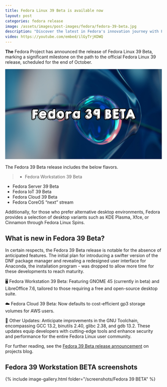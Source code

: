 ```yaml
---
title: Fedora Linux 39 Beta is available now
layout: post
categories: fedora release
image: /assets/images/post-images/fedora/fedora-39-beta.jpg
description: "Discover the latest in Fedora's innovation journey with Fedora Linux 39 Beta. Explore notable updates, including GNOME 45 and LibreOffice 7.6. Join us in shaping the future of Fedora!" #FedoraLinux #BetaRelease #OpenSource
video: https://youtube.com/embed/ilGyTrjKDWQ
---
```


**The** Fedora Project has announced the release of Fedora Linux 39 Beta, marking a significant milestone on the path to the official Fedora Linux 39 release, scheduled for the end of October.

![Fedora 39 Beta featured image](/assets/images/post-images/fedora/fedora-39-beta.jpg)

The Fedora 39 Beta release includes the below flavors.
>- Fedora Workstation 39 Beta
- Fedora Server 39 Beta
- Fedora IoT 39 Beta
- Fedora Cloud 39 Beta
- Fedora CoreOS “next” stream

Additionally, for those who prefer alternative desktop environments, Fedora provides a selection of desktop variants such as KDE Plasma, Xfce, or Cinnamon through Fedora Linux Spins.

## What is new in Fedora 39 Beta?

In certain respects, the Fedora 39 Beta release is notable for the absence of anticipated features. The initial plan for introducing a swifter version of the DNF package manager and revealing a redesigned user interface for Anaconda, the installation program - was dropped to allow more time for these developments to reach maturity.

🖥️ Fedora Workstation 39 Beta: Featuring GNOME 45 (currently in beta) and LibreOffice 7.6, tailored to those requiring a free and open-source desktop suite.

☁️ Fedora Cloud 39 Beta: Now defaults to cost-efficient gp3 storage volumes for AWS users.

🔧 Other Updates: Anticipate improvements in the GNU Toolchain, encompassing GCC 13.2, binutils 2.40, glibc 2.38, and gdb 13.2. These updates equip developers with cutting-edge tools and enhance security and performance for the entire Fedora Linux user community.

For further reading, see the [Fedora 39 Beta release announcement](https://fedoramagazine.org/announcing-fedora-39-beta/) on projects blog.

## Fedora 39 Workstation BETA screenshots

{% include image-gallery.html folder="/screenshots/Fedora 39 BETA" %}